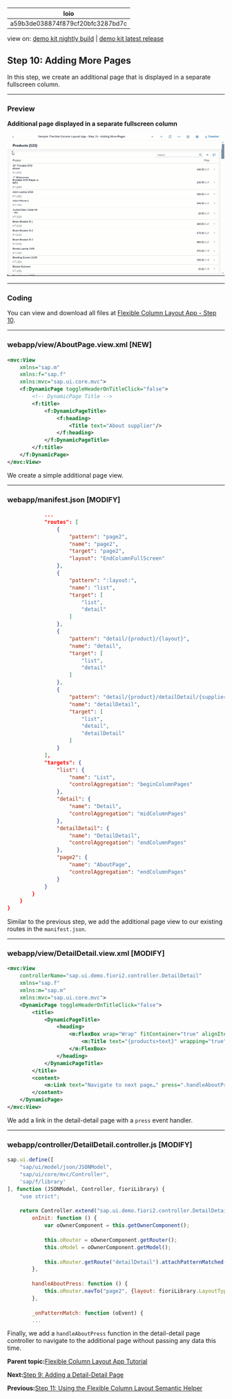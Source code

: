<!-- loioa59b3de038874f879cf20bfc3287bd7c -->

| loio |
| -----|
| a59b3de038874f879cf20bfc3287bd7c |

<div id="loio">

view on: [demo kit nightly build](https://sdk.openui5.org/nightly/#/topic/a59b3de038874f879cf20bfc3287bd7c) | [demo kit latest release](https://sdk.openui5.org/topic/a59b3de038874f879cf20bfc3287bd7c)</div>

## Step 10: Adding More Pages

In this step, we create an additional page that is displayed in a separate fullscreen column.

***

<a name="loioa59b3de038874f879cf20bfc3287bd7c__section_yfh_d31_12b"/>

### Preview

  
  
**Additional page displayed in a separate fullscreen column**

![](images/loio41f6ae105130408ca78197f7c528e388_LowRes.gif "Additional page displayed in a separate fullscreen column")

***

<a name="loioa59b3de038874f879cf20bfc3287bd7c__section_fd2_4dd_lbb"/>

### Coding

You can view and download all files at [Flexible Column Layout App - Step 10](https://sdk.openui5.org/sample/sap.f.tutorial.fiori2.10/preview).

***

<a name="loioa59b3de038874f879cf20bfc3287bd7c__section_wql_2pj_l4b"/>

### webapp/view/AboutPage.view.xml \[NEW\]

```xml
<mvc:View
	xmlns="sap.m"
	xmlns:f="sap.f"
	xmlns:mvc="sap.ui.core.mvc">
	<f:DynamicPage toggleHeaderOnTitleClick="false">
		<!-- DynamicPage Title -->
		<f:title>
			<f:DynamicPageTitle>
				<f:heading>
					<Title text="About supplier"/>
				</f:heading>
			</f:DynamicPageTitle>
		</f:title>
	</f:DynamicPage>
</mvc:View>
```

We create a simple additional page view.

***

<a name="loioa59b3de038874f879cf20bfc3287bd7c__section_cbl_dpj_l4b"/>

### webapp/manifest.json \[MODIFY\]

```json
			...
			"routes": [
				{
					"pattern": "page2",
					"name": "page2",
					"target": "page2",
					"layout": "EndColumnFullScreen"
				},
				{
					"pattern": ":layout:",
					"name": "list",
					"target": [
						"list",
						"detail"
					]
				},
				{
					"pattern": "detail/{product}/{layout}",
					"name": "detail",
					"target": [
						"list",
						"detail"
					]
				},
				{
					"pattern": "detail/{product}/detailDetail/{supplier}/{layout}",
					"name": "detailDetail",
					"target": [
						"list",
						"detail",
						"detailDetail"
					]
				}
			],
			"targets": {
				"list": {
					"name": "List",
					"controlAggregation": "beginColumnPages"
				},
				"detail": {
					"name": "Detail",
					"controlAggregation": "midColumnPages"
				},
				"detailDetail": {
					"name": "DetailDetail",
					"controlAggregation": "endColumnPages"
				},
				"page2": {
					"name": "AboutPage",
					"controlAggregation": "endColumnPages"
				}
			}
		}
	}
}
```

Similar to the previous step, we add the additional page view to our existing routes in the `manifest.json`.

***

<a name="loioa59b3de038874f879cf20bfc3287bd7c__section_o45_cpj_l4b"/>

### webapp/view/DetailDetail.view.xml \[MODIFY\]

```xml
<mvc:View
	controllerName="sap.ui.demo.fiori2.controller.DetailDetail"
	xmlns="sap.f"
	xmlns:m="sap.m"
	xmlns:mvc="sap.ui.core.mvc">
	<DynamicPage toggleHeaderOnTitleClick="false">
		<title>
			<DynamicPageTitle>
				<heading>
					<m:FlexBox wrap="Wrap" fitContainer="true" alignItems="Center">
						<m:Title text="{products>text}" wrapping="true" class="sapUiTinyMarginEnd"/>
					</m:FlexBox>
				</heading>
			</DynamicPageTitle>
		</title>
		<content>
			<m:Link text="Navigate to next page…" press=".handleAboutPress"/>
		</content>
	</DynamicPage>
</mvc:View>
```

We add a link in the detail-detail page with a `press` event handler.

***

<a name="loioa59b3de038874f879cf20bfc3287bd7c__section_z3c_cpj_l4b"/>

### webapp/controller/DetailDetail.controller.js \[MODIFY\]

```js
sap.ui.define([
	"sap/ui/model/json/JSONModel",
	"sap/ui/core/mvc/Controller",
	'sap/f/library'
], function (JSONModel, Controller, fioriLibrary) {
	"use strict";

	return Controller.extend("sap.ui.demo.fiori2.controller.DetailDetail", {
		onInit: function () {
			var oOwnerComponent = this.getOwnerComponent();

			this.oRouter = oOwnerComponent.getRouter();
			this.oModel = oOwnerComponent.getModel();

			this.oRouter.getRoute("detailDetail").attachPatternMatched(this._onPatternMatch, this);
		},

		handleAboutPress: function () {
			this.oRouter.navTo("page2", {layout: fioriLibrary.LayoutType.EndColumnFullScreen});
		},

		_onPatternMatch: function (oEvent) {
		...
```

Finally, we add a `handleAboutPress` function in the detail-detail page controller to navigate to the additional page without passing any data this time.

**Parent topic:**[Flexible Column Layout App Tutorial](Flexible_Column_Layout_App_Tutorial_c4de2df.md "In this tutorial, we showcase how to structure your OpenUI5 app using the layout patterns that comply with the SAP Fiori design guidelines.")

**Next:**[Step 9: Adding a Detail-Detail Page](Step_9_Adding_a_Detail_Detail_Page_e4d21fd.md "In this step, we create a detail-detail page using sap.f.DynamicPage, which is opened by choosing a supplier from the detail page.")

**Previous:**[Step 11: Using the Flexible Column Layout Semantic Helper](Step_11_Using_the_Flexible_Column_Layout_Semantic_Helper_276f001.md "In this step, we use the sap.f.FlexibleColumnLayoutSemanticHelper class to implement the recommended UX patterns for layout changes in the app.")

